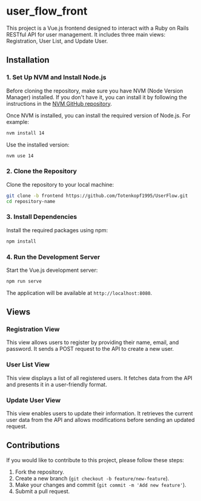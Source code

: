 # user_flow_front

This project is a Vue.js frontend designed to interact with a Ruby on Rails RESTful API for user management. It includes three main views: Registration, User List, and Update User.

## Installation

### 1. Set Up NVM and Install Node.js

Before cloning the repository, make sure you have NVM (Node Version Manager) installed. If you don't have it, you can install it by following the instructions in the [NVM GitHub repository](https://github.com/nvm-sh/nvm).

Once NVM is installed, you can install the required version of Node.js. For example:

```bash
nvm install 14
```

Use the installed version:

```bash
nvm use 14
```

### 2. Clone the Repository

Clone the repository to your local machine:

```bash
git clone -b frontend https://github.com/Totenkopf1995/UserFlow.git
cd repository-name
```

### 3. Install Dependencies

Install the required packages using npm:

```bash
npm install
```

### 4. Run the Development Server

Start the Vue.js development server:

```bash
npm run serve
```

The application will be available at `http://localhost:8080`.

## Views

### Registration View

This view allows users to register by providing their name, email, and password. It sends a POST request to the API to create a new user.

### User List View

This view displays a list of all registered users. It fetches data from the API and presents it in a user-friendly format.

### Update User View

This view enables users to update their information. It retrieves the current user data from the API and allows modifications before sending an updated request.

## Contributions

If you would like to contribute to this project, please follow these steps:

1. Fork the repository.
2. Create a new branch (`git checkout -b feature/new-feature`).
3. Make your changes and commit (`git commit -m 'Add new feature'`).
4. Submit a pull request.
